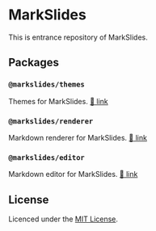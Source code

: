# MarkSlides

This is entrance repository of MarkSlides.

## Packages
### `@markslides/themes`
Themes for MarkSlides.
[🔗 link](https://github.com/markslides/markslides/tree/main/packages/themes)

### `@markslides/renderer`
Markdown renderer for MarkSlides.
[🔗 link](https://github.com/markslides/markslides/tree/main/packages/renderer)

### `@markslides/editor`
Markdown editor for MarkSlides.
[🔗 link](https://github.com/markslides/markslides/tree/main/packages/editor)

## License

Licenced under the [MIT License](https://raw.githubusercontent.com/markslides/markslides/main/LICENSE).